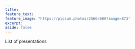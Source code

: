 ```yaml
---
title:
feature_text:
feature_image: "https://picsum.photos/2560/600?image=873"
excerpt:
aside: false
---
```



List of presentations
